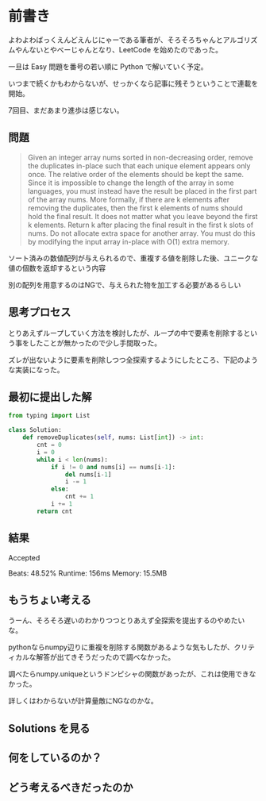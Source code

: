 # 前書き

よわよわばっくえんどえんじにゃーである筆者が、そろそろちゃんとアルゴリズムやんないとやべーじゃんとなり、LeetCode を始めたのであった。

一旦は Easy 問題を番号の若い順に Python で解いていく予定。

いつまで続くかもわからないが、せっかくなら記事に残そうということで連載を開始。

7回目、まだあまり進歩は感じない。

## 問題

> Given an integer array nums sorted in non-decreasing order, remove the duplicates in-place such that each unique element appears only once. The relative order of the elements should be kept the same.
> Since it is impossible to change the length of the array in some languages, you must instead have the result be placed in the first part of the array nums.
> More formally, if there are k elements after removing the duplicates, then the first k elements of nums should hold the final result. It does not matter what you leave beyond the first k elements.
> Return k after placing the final result in the first k slots of nums.
>Do not allocate extra space for another array. You must do this by modifying the input array in-place with O(1) extra memory.

ソート済みの数値配列が与えられるので、重複する値を削除した後、ユニークな値の個数を返却するという内容

別の配列を用意するのはNGで、与えられた物を加工する必要があるらしい

## 思考プロセス

とりあえずループしていく方法を検討したが、ループの中で要素を削除するという事をしたことが無かったので少し手間取った。

ズレが出ないように要素を削除しつつ全探索するようにしたところ、下記のような実装になった。

## 最初に提出した解

```python
from typing import List

class Solution:
    def removeDuplicates(self, nums: List[int]) -> int:
        cnt = 0
        i = 0
        while i < len(nums):
            if i != 0 and nums[i] == nums[i-1]:
                del nums[i-1]
                i -= 1
            else:
                cnt += 1
            i += 1
        return cnt
```

## 結果

Accepted

Beats: 48.52%
Runtime: 156ms
Memory: 15.5MB

## もうちょい考える

うーん、そろそろ遅いのわかりつつとりあえず全探索を提出するのやめたいな。

pythonならnumpy辺りに重複を削除する関数があるような気もしたが、クリティカルな解答が出てきそうだったので調べなかった。

調べたらnumpy.uniqueというドンピシャの関数があったが、これは使用できなかった。

詳しくはわからないが計算量敵にNGなのかな。

## Solutions を見る

## 何をしているのか？

## どう考えるべきだったのか
